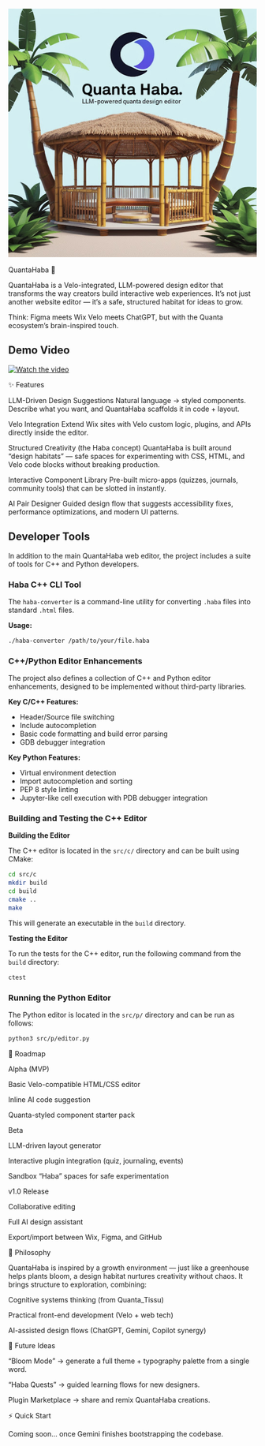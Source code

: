 ![QuantaHaba Logo](docs/images/logo.jpg)

QuantaHaba 🌱

QuantaHaba is a Velo-integrated, LLM-powered design editor that transforms the way creators build interactive web experiences. It’s not just another website editor — it’s a safe, structured habitat for ideas to grow.

Think: Figma meets Wix Velo meets ChatGPT, but with the Quanta ecosystem’s brain-inspired touch.

## Demo Video

[![Watch the video](https://img.youtube.com/vi/3Mglddunz5s/0.jpg)](https://www.youtube.com/watch?v=3Mglddunz5s)

✨ Features

LLM-Driven Design Suggestions
Natural language → styled components. Describe what you want, and QuantaHaba scaffolds it in code + layout.

Velo Integration
Extend Wix sites with Velo custom logic, plugins, and APIs directly inside the editor.

Structured Creativity (the Haba concept)
QuantaHaba is built around “design habitats” — safe spaces for experimenting with CSS, HTML, and Velo code blocks without breaking production.

Interactive Component Library
Pre-built micro-apps (quizzes, journals, community tools) that can be slotted in instantly.

AI Pair Designer
Guided design flow that suggests accessibility fixes, performance optimizations, and modern UI patterns.

## Developer Tools

In addition to the main QuantaHaba web editor, the project includes a suite of tools for C++ and Python developers.

### Haba C++ CLI Tool

The `haba-converter` is a command-line utility for converting `.haba` files into standard `.html` files.

**Usage:**
```bash
./haba-converter /path/to/your/file.haba
```

### C++/Python Editor Enhancements

The project also defines a collection of C++ and Python editor enhancements, designed to be implemented without third-party libraries.

**Key C/C++ Features:**
- Header/Source file switching
- Include autocompletion
- Basic code formatting and build error parsing
- GDB debugger integration

**Key Python Features:**
- Virtual environment detection
- Import autocompletion and sorting
- PEP 8 style linting
- Jupyter-like cell execution with PDB debugger integration

### Building and Testing the C++ Editor

**Building the Editor**

The C++ editor is located in the `src/c/` directory and can be built using CMake:

```bash
cd src/c
mkdir build
cd build
cmake ..
make
```

This will generate an executable in the `build` directory.

**Testing the Editor**

To run the tests for the C++ editor, run the following command from the `build` directory:

```bash
ctest
```

### Running the Python Editor

The Python editor is located in the `src/p/` directory and can be run as follows:

```bash
python3 src/p/editor.py
```

🚀 Roadmap

Alpha (MVP)

Basic Velo-compatible HTML/CSS editor

Inline AI code suggestion

Quanta-styled component starter pack

Beta

LLM-driven layout generator

Interactive plugin integration (quiz, journaling, events)

Sandbox “Haba” spaces for safe experimentation

v1.0 Release

Collaborative editing

Full AI design assistant

Export/import between Wix, Figma, and GitHub

🧠 Philosophy

QuantaHaba is inspired by a growth environment — just like a greenhouse helps plants bloom, a design habitat nurtures creativity without chaos.
It brings structure to exploration, combining:

Cognitive systems thinking (from Quanta_Tissu)

Practical front-end development (Velo + web tech)

AI-assisted design flows (ChatGPT, Gemini, Copilot synergy)

🔮 Future Ideas

“Bloom Mode” → generate a full theme + typography palette from a single word.

“Haba Quests” → guided learning flows for new designers.

Plugin Marketplace → share and remix QuantaHaba creations.

⚡ Quick Start

Coming soon... once Gemini finishes bootstrapping the codebase.
